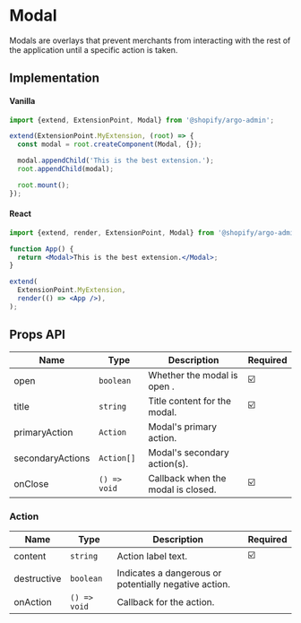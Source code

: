 # Modal

Modals are overlays that prevent merchants from interacting with the rest of the application until a specific action is taken.

## Implementation

#### Vanilla

```js
import {extend, ExtensionPoint, Modal} from '@shopify/argo-admin';

extend(ExtensionPoint.MyExtension, (root) => {
  const modal = root.createComponent(Modal, {});

  modal.appendChild('This is the best extension.');
  root.appendChild(modal);

  root.mount();
});
```

#### React

```jsx
import {extend, render, ExtensionPoint, Modal} from '@shopify/argo-admin-react';

function App() {
  return <Modal>This is the best extension.</Modal>;
}

extend(
  ExtensionPoint.MyExtension,
  render(() => <App />),
);
```

## Props API

| Name             | Type         | Description                        | Required |
| ---------------- | ------------ | ---------------------------------- | -------- |
| open             | `boolean`    | Whether the modal is open .        | ☑️       |
| title            | `string`     | Title content for the modal.       | ☑️       |
| primaryAction    | `Action`     | Modal's primary action.            |          |
| secondaryActions | `Action[]`   | Modal's secondary action(s).       |          |
| onClose          | `() => void` | Callback when the modal is closed. | ☑️       |

### Action

| Name        | Type         | Description                                           | Required |
| ----------- | ------------ | ----------------------------------------------------- | -------- |
| content     | `string`     | Action label text.                                    | ☑️       |
| destructive | `boolean`    | Indicates a dangerous or potentially negative action. |          |
| onAction    | `() => void` | Callback for the action.                              |          |
